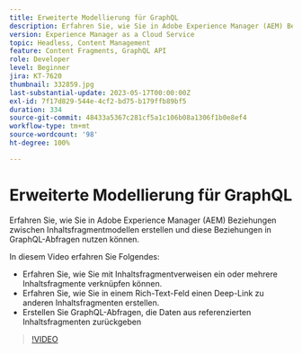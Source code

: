 ```yaml
---
title: Erweiterte Modellierung für GraphQL
description: Erfahren Sie, wie Sie in Adobe Experience Manager (AEM) Beziehungen zwischen Inhaltsfragmentmodellen erstellen und diese Beziehungen in GraphQL-Abfragen nutzen können.
version: Experience Manager as a Cloud Service
topic: Headless, Content Management
feature: Content Fragments, GraphQL API
role: Developer
level: Beginner
jira: KT-7620
thumbnail: 332859.jpg
last-substantial-update: 2023-05-17T00:00:00Z
exl-id: 7f17d829-544e-4cf2-bd75-b179ffb89bf5
duration: 334
source-git-commit: 48433a5367c281cf5a1c106b08a1306f1b0e8ef4
workflow-type: tm+mt
source-wordcount: '98'
ht-degree: 100%

---
```


# Erweiterte Modellierung für GraphQL

Erfahren Sie, wie Sie in Adobe Experience Manager (AEM) Beziehungen zwischen Inhaltsfragmentmodellen erstellen und diese Beziehungen in GraphQL-Abfragen nutzen können.

In diesem Video erfahren Sie Folgendes:

+ Erfahren Sie, wie Sie mit Inhaltsfragmentverweisen ein oder mehrere Inhaltsfragmente verknüpfen können.
+ Erfahren Sie, wie Sie in einem Rich-Text-Feld einen Deep-Link zu anderen Inhaltsfragmenten erstellen.
+ Erstellen Sie GraphQL-Abfragen, die Daten aus referenzierten Inhaltsfragmenten zurückgeben

>[!VIDEO](https://video.tv.adobe.com/v/332859?quality=12&learn=on)

